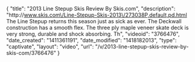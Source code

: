 {
    "title": "2013 Line Stepup Skis Review By Skis.com",
    "description": "http:\/\/www.skis.com\/Line-Stepup-Skis-2013\/273038P,default,pd.html  The Line Stepup returns this season just as sick as ever. The Deckwall construction has a smooth flex. The three ply maple veneer skate deck is very strong, durable and shock absorbing. Th",
    "videoid": "3766476",
    "date_created": "1411361191",
    "date_modified": "1418182013",
    "type": "captivate",
    "layout": "video",
    "url": "\/v\/2013-line-stepup-skis-review-by-skis-com\/3766476"
}